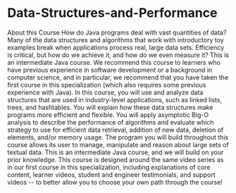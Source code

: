 # Data-Structures-and-Performance
About this Course How do Java programs deal with vast quantities of data? Many of the data structures and algorithms that work with introductory toy examples break when applications process real, large data sets.  Efficiency is critical, but how do we achieve it, and how do we even measure it?  This is an intermediate Java course. We recommend this course to learners who have previous experience in software development or a background in computer science, and in particular, we recommend that you have taken the first course in this specialization (which also requires some previous experience with Java).    In this course, you will use and analyze data structures that are used in industry-level applications, such as linked lists, trees, and hashtables.  You will explain how these data structures make programs more efficient and flexible.  You will apply asymptotic Big-O analysis to describe the performance of algorithms and evaluate which strategy to use for efficient data retrieval, addition of new data, deletion of elements, and/or memory usage.  The program you will build throughout this course allows its user to manage, manipulate and reason about large sets of textual data.  This is an intermediate Java course, and we will build on your prior knowledge.  This course is designed around  the same video series as in our first course in this specialization, including explanations of core content, learner videos, student and engineer testimonials, and support videos -- to better allow you to choose your own path through the course!
